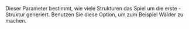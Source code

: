 Dieser Parameter bestimmt, wie viele Strukturen das Spiel um die erste -Struktur generiert. Benutzen Sie diese Option, um zum Beispiel Wälder zu machen.